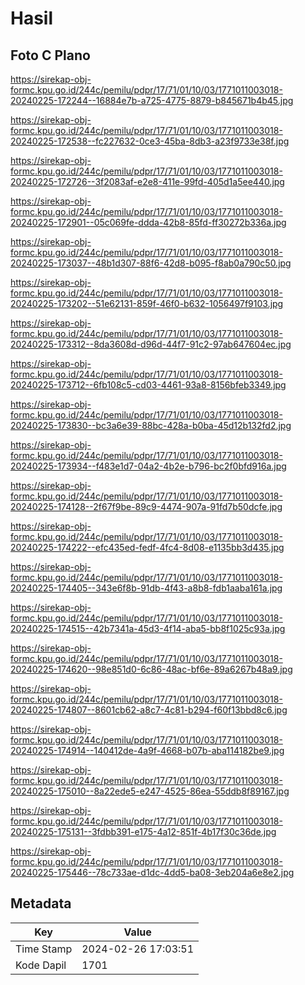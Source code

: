 # Hasil

## Foto C Plano

https://sirekap-obj-formc.kpu.go.id/244c/pemilu/pdpr/17/71/01/10/03/1771011003018-20240225-172244--16884e7b-a725-4775-8879-b845671b4b45.jpg

https://sirekap-obj-formc.kpu.go.id/244c/pemilu/pdpr/17/71/01/10/03/1771011003018-20240225-172538--fc227632-0ce3-45ba-8db3-a23f9733e38f.jpg

https://sirekap-obj-formc.kpu.go.id/244c/pemilu/pdpr/17/71/01/10/03/1771011003018-20240225-172726--3f2083af-e2e8-411e-99fd-405d1a5ee440.jpg

https://sirekap-obj-formc.kpu.go.id/244c/pemilu/pdpr/17/71/01/10/03/1771011003018-20240225-172901--05c069fe-ddda-42b8-85fd-ff30272b336a.jpg

https://sirekap-obj-formc.kpu.go.id/244c/pemilu/pdpr/17/71/01/10/03/1771011003018-20240225-173037--48b1d307-88f6-42d8-b095-f8ab0a790c50.jpg

https://sirekap-obj-formc.kpu.go.id/244c/pemilu/pdpr/17/71/01/10/03/1771011003018-20240225-173202--51e62131-859f-46f0-b632-1056497f9103.jpg

https://sirekap-obj-formc.kpu.go.id/244c/pemilu/pdpr/17/71/01/10/03/1771011003018-20240225-173312--8da3608d-d96d-44f7-91c2-97ab647604ec.jpg

https://sirekap-obj-formc.kpu.go.id/244c/pemilu/pdpr/17/71/01/10/03/1771011003018-20240225-173712--6fb108c5-cd03-4461-93a8-8156bfeb3349.jpg

https://sirekap-obj-formc.kpu.go.id/244c/pemilu/pdpr/17/71/01/10/03/1771011003018-20240225-173830--bc3a6e39-88bc-428a-b0ba-45d12b132fd2.jpg

https://sirekap-obj-formc.kpu.go.id/244c/pemilu/pdpr/17/71/01/10/03/1771011003018-20240225-173934--f483e1d7-04a2-4b2e-b796-bc2f0bfd916a.jpg

https://sirekap-obj-formc.kpu.go.id/244c/pemilu/pdpr/17/71/01/10/03/1771011003018-20240225-174128--2f67f9be-89c9-4474-907a-91fd7b50dcfe.jpg

https://sirekap-obj-formc.kpu.go.id/244c/pemilu/pdpr/17/71/01/10/03/1771011003018-20240225-174222--efc435ed-fedf-4fc4-8d08-e1135bb3d435.jpg

https://sirekap-obj-formc.kpu.go.id/244c/pemilu/pdpr/17/71/01/10/03/1771011003018-20240225-174405--343e6f8b-91db-4f43-a8b8-fdb1aaba161a.jpg

https://sirekap-obj-formc.kpu.go.id/244c/pemilu/pdpr/17/71/01/10/03/1771011003018-20240225-174515--42b7341a-45d3-4f14-aba5-bb8f1025c93a.jpg

https://sirekap-obj-formc.kpu.go.id/244c/pemilu/pdpr/17/71/01/10/03/1771011003018-20240225-174620--98e851d0-6c86-48ac-bf6e-89a6267b48a9.jpg

https://sirekap-obj-formc.kpu.go.id/244c/pemilu/pdpr/17/71/01/10/03/1771011003018-20240225-174807--8601cb62-a8c7-4c81-b294-f60f13bbd8c6.jpg

https://sirekap-obj-formc.kpu.go.id/244c/pemilu/pdpr/17/71/01/10/03/1771011003018-20240225-174914--140412de-4a9f-4668-b07b-aba114182be9.jpg

https://sirekap-obj-formc.kpu.go.id/244c/pemilu/pdpr/17/71/01/10/03/1771011003018-20240225-175010--8a22ede5-e247-4525-86ea-55ddb8f89167.jpg

https://sirekap-obj-formc.kpu.go.id/244c/pemilu/pdpr/17/71/01/10/03/1771011003018-20240225-175131--3fdbb391-e175-4a12-851f-4b17f30c36de.jpg

https://sirekap-obj-formc.kpu.go.id/244c/pemilu/pdpr/17/71/01/10/03/1771011003018-20240225-175446--78c733ae-d1dc-4dd5-ba08-3eb204a6e8e2.jpg


## Metadata

| Key        | Value               |
| ---------- | ------------------- |
| Time Stamp | 2024-02-26 17:03:51 |
| Kode Dapil | 1701                |



